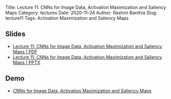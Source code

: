 Title: Lecture 11: CNNs for Image Data, Activation Maximization and Saliency Maps
Category: lectures
Date: 2020-11-24
Author: Rashmi Banthia
Slug: lecture11
Tags: Activation Maximization and Saliency Maps

## Slides

- [Lecture 11: CNNs for Image Data, Activation Maximization and Saliency Maps	 | PDF]({attach}presentation/lecture11.pdf) 
- [Lecture 11: CNNs for Image Data, Activation Maximization and Saliency Maps	 | PPTX]({attach}presentation/lecture11.pptx) 


## Demo 

- [CNNs for Image Data, Activation Maximization and Saliency Maps](https://colab.research.google.com/drive/1telwLH_vQImE8GcnQ7bxQA2FkZpeNf8H?usp=sharing)